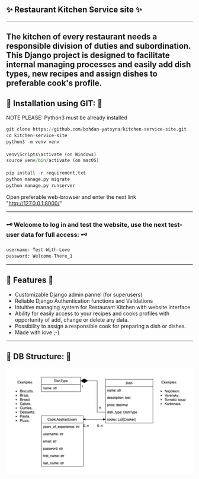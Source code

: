 ## ✨ Restaurant Kitchen Service site ✨
---

The kitchen of every restaurant needs a responsible division of duties and subordination. 
This Django project is designed to facilitate internal managing processes and easily add dish types, new recipes and assign dishes to preferable cook's profile.
---

## 💾 Installation using GIT: 💾 

NOTE PLEASE: Python3 must be already installed

```python
git clone https://github.com/bohdan-yatsyna/kitchen-service-site.git
cd kitchen-service-site
python3 -m venv venv

venv\Scripts\activate (on Windows)
source venv/bin/activate (on macOS)

pip install -r requirement.txt
python manage.py migrate
python manage.py runserver
```

Open preferable web-browser and enter the next link "http://127.0.0.1:8000/"

---
### 🗝 Welcome to log in and test the website, use the next test-user data for full access: 🗝
```python
username: Test-With-Love
password: Welcome-There_1
```

---
## 🚀  Features 🚀 
- Customizable Django admin pannel (for superusers)
- Reliable Django Authentication functions and Validations
- Intuitive managing system for Restaurant Kitchen with website interface
- Ability for easily access to your recipes and cooks profiles with opportunity of add, change or delete any data.
- Possibility to assign a responsible cook for preparing a dish or dishes.
- Made with love ;-)

---
## 💾 DB Structure: 💾 
![db_structure.png](https://github.com/bohdan-yatsyna/Images_for_readme/blob/main/DB_STRUCTURE.png)
